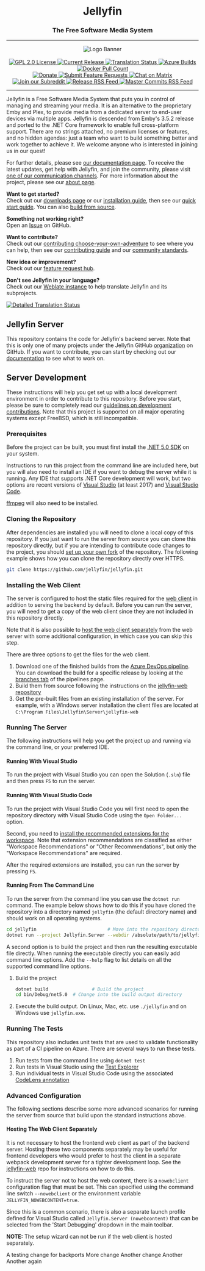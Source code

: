 <h1 align="center">Jellyfin</h1>
<h3 align="center">The Free Software Media System</h3>

---

<p align="center">
<img alt="Logo Banner" src="https://raw.githubusercontent.com/jellyfin/jellyfin-ux/master/branding/SVG/banner-logo-solid.svg?sanitize=true"/>
<br/>
<br/>
<a href="https://github.com/jellyfin/jellyfin">
<img alt="GPL 2.0 License" src="https://img.shields.io/github/license/jellyfin/jellyfin.svg"/>
</a>
<a href="https://github.com/jellyfin/jellyfin/releases">
<img alt="Current Release" src="https://img.shields.io/github/release/jellyfin/jellyfin.svg"/>
</a>
<a href="https://translate.jellyfin.org/projects/jellyfin/jellyfin-core/?utm_source=widget">
<img alt="Translation Status" src="https://translate.jellyfin.org/widgets/jellyfin/-/jellyfin-core/svg-badge.svg"/>
</a>
<a href="https://dev.azure.com/jellyfin-project/jellyfin/_build?definitionId=29">
<img alt="Azure Builds" src="https://dev.azure.com/jellyfin-project/jellyfin/_apis/build/status/Jellyfin%20Server"/>
</a>
<a href="https://hub.docker.com/r/jellyfin/jellyfin">
<img alt="Docker Pull Count" src="https://img.shields.io/docker/pulls/jellyfin/jellyfin.svg"/>
</a>
</br>
<a href="https://opencollective.com/jellyfin">
<img alt="Donate" src="https://img.shields.io/opencollective/all/jellyfin.svg?label=backers"/>
</a>
<a href="https://features.jellyfin.org">
<img alt="Submit Feature Requests" src="https://img.shields.io/badge/fider-vote%20on%20features-success.svg"/>
</a>
<a href="https://matrix.to/#/+jellyfin:matrix.org">
<img alt="Chat on Matrix" src="https://img.shields.io/matrix/jellyfin:matrix.org.svg?logo=matrix"/>
</a>
<a href="https://www.reddit.com/r/jellyfin">
<img alt="Join our Subreddit" src="https://img.shields.io/badge/reddit-r%2Fjellyfin-%23FF5700.svg"/>
</a>
<a href="https://github.com/jellyfin/jellyfin/releases.atom">
<img alt="Release RSS Feed"" src="https://img.shields.io/badge/rss-releases-ffa500?logo=rss" />
</a>
<a href="https://github.com/jellyfin/jellyfin/commits/master.atom">
<img alt="Master Commits RSS Feed"" src="https://img.shields.io/badge/rss-commits-ffa500?logo=rss" />
</a>
</p>

---

Jellyfin is a Free Software Media System that puts you in control of managing and streaming your media. It is an alternative to the proprietary Emby and Plex, to provide media from a dedicated server to end-user devices via multiple apps. Jellyfin is descended from Emby's 3.5.2 release and ported to the .NET Core framework to enable full cross-platform support. There are no strings attached, no premium licenses or features, and no hidden agendas: just a team who want to build something better and work together to achieve it. We welcome anyone who is interested in joining us in our quest!

For further details, please see [our documentation page](https://docs.jellyfin.org/). To receive the latest updates, get help with Jellyfin, and join the community, please visit [one of our communication channels](https://docs.jellyfin.org/general/getting-help.html). For more information about the project, please see our [about page](https://docs.jellyfin.org/general/about.html).

<strong>Want to get started?</strong><br/>
Check out our <a href="https://jellyfin.org/downloads">downloads page</a> or our <a href="https://docs.jellyfin.org/general/administration/installing.html">installation guide</a>, then see our <a href="https://docs.jellyfin.org/general/quick-start.html">quick start guide</a>. You can also <a href="https://docs.jellyfin.org/general/administration/building.html">build from source</a>.<br/>

<strong>Something not working right?</strong><br/>
Open an <a href="https://docs.jellyfin.org/general/contributing/issues.html">Issue</a> on GitHub.<br/>

<strong>Want to contribute?</strong><br/>
Check out our <a href="https://jellyfin.org/contribute">contributing choose-your-own-adventure</a> to see where you can help, then see our <a href="https://docs.jellyfin.org/general/contributing/index.html">contributing guide</a> and our <a href="https://jellyfin.org/docs/general/community-standards">community standards</a>.<br/>

<strong>New idea or improvement?</strong><br/>
Check out our <a href="https://features.jellyfin.org/?view=most-wanted">feature request hub</a>.<br/>

<strong>Don't see Jellyfin in your language?</strong><br/>
Check out our <a href="https://translate.jellyfin.org">Weblate instance</a> to help translate Jellyfin and its subprojects.<br/>

<a href="https://translate.jellyfin.org/engage/jellyfin/?utm_source=widget">
<img src="https://translate.jellyfin.org/widgets/jellyfin/-/jellyfin-web/multi-auto.svg" alt="Detailed Translation Status"/>
</a>

## Jellyfin Server

This repository contains the code for Jellyfin's backend server. Note that this is only one of many projects under the Jellyfin GitHub [organization](https://github.com/jellyfin/) on GitHub. If you want to contribute, you can start by checking out our [documentation](https://jellyfin.org/docs/general/contributing/index.html) to see what to work on.

## Server Development

These instructions will help you get set up with a local development environment in order to contribute to this repository. Before you start, please be sure to completely read our [guidelines on development contributions](https://jellyfin.org/docs/general/contributing/development.html). Note that this project is supported on all major operating systems except FreeBSD, which is still incompatible.

### Prerequisites

Before the project can be built, you must first install the [.NET 5.0 SDK](https://dotnet.microsoft.com/download) on your system.

Instructions to run this project from the command line are included here, but you will also need to install an IDE if you want to debug the server while it is running. Any IDE that supports .NET Core development will work, but two options are recent versions of [Visual Studio](https://visualstudio.microsoft.com/downloads/) (at least 2017) and [Visual Studio Code](https://code.visualstudio.com/Download).

[ffmpeg](https://github.com/jellyfin/jellyfin-ffmpeg) will also need to be installed.

### Cloning the Repository

After dependencies are installed you will need to clone a local copy of this repository. If you just want to run the server from source you can clone this repository directly, but if you are intending to contribute code changes to the project, you should [set up your own fork](https://jellyfin.org/docs/general/contributing/development.html#set-up-your-copy-of-the-repo) of the repository. The following example shows how you can clone the repository directly over HTTPS.

```bash
git clone https://github.com/jellyfin/jellyfin.git
```

### Installing the Web Client

The server is configured to host the static files required for the [web client](https://github.com/jellyfin/jellyfin-web) in addition to serving the backend by default. Before you can run the server, you will need to get a copy of the web client since they are not included in this repository directly.

Note that it is also possible to [host the web client separately](#hosting-the-web-client-separately) from the web server with some additional configuration, in which case you can skip this step.

There are three options to get the files for the web client.

1. Download one of the finished builds from the [Azure DevOps pipeline](https://dev.azure.com/jellyfin-project/jellyfin/_build?definitionId=27). You can download the build for a specific release by looking at the [branches tab](https://dev.azure.com/jellyfin-project/jellyfin/_build?definitionId=27&_a=summary&repositoryFilter=6&view=branches) of the pipelines page.
2. Build them from source following the instructions on the [jellyfin-web repository](https://github.com/jellyfin/jellyfin-web)
3. Get the pre-built files from an existing installation of the server. For example, with a Windows server installation the client files are located at `C:\Program Files\Jellyfin\Server\jellyfin-web`

### Running The Server

The following instructions will help you get the project up and running via the command line, or your preferred IDE.

#### Running With Visual Studio

To run the project with Visual Studio you can open the Solution (`.sln`) file and then press `F5` to run the server.

#### Running With Visual Studio Code

To run the project with Visual Studio Code you will first need to open the repository directory with Visual Studio Code using the `Open Folder...` option.

Second, you need to [install the recommended extensions for the workspace](https://code.visualstudio.com/docs/editor/extension-gallery#_recommended-extensions). Note that extension recommendations are classified as either "Workspace Recommendations" or "Other Recommendations", but only the "Workspace Recommendations" are required.

After the required extensions are installed, you can run the server by pressing `F5`.

#### Running From The Command Line

To run the server from the command line you can use the `dotnet run` command. The example below shows how to do this if you have cloned the repository into a directory named `jellyfin` (the default directory name) and should work on all operating systems.

```bash
cd jellyfin                          # Move into the repository directory
dotnet run --project Jellyfin.Server --webdir /absolute/path/to/jellyfin-web/dist # Run the server startup project
```

A second option is to build the project and then run the resulting executable file directly. When running the executable directly you can easily add command line options. Add the `--help` flag to list details on all the supported command line options.

1. Build the project

    ```bash
    dotnet build                # Build the project
    cd bin/Debug/net5.0  # Change into the build output directory
    ```

2. Execute the build output. On Linux, Mac, etc. use `./jellyfin` and on Windows use `jellyfin.exe`.

### Running The Tests

This repository also includes unit tests that are used to validate functionality as part of a CI pipeline on Azure. There are several ways to run these tests.

1. Run tests from the command line using `dotnet test`
2. Run tests in Visual Studio using the [Test Explorer](https://docs.microsoft.com/en-us/visualstudio/test/run-unit-tests-with-test-explorer)
3. Run individual tests in Visual Studio Code using the associated [CodeLens annotation](https://github.com/OmniSharp/omnisharp-vscode/wiki/How-to-run-and-debug-unit-tests)

### Advanced Configuration

The following sections describe some more advanced scenarios for running the server from source that build upon the standard instructions above.

#### Hosting The Web Client Separately

It is not necessary to host the frontend web client as part of the backend server. Hosting these two components separately may be useful for frontend developers who would prefer to host the client in a separate webpack development server for a tighter development loop. See the [jellyfin-web](https://github.com/jellyfin/jellyfin-web#getting-started) repo for instructions on how to do this.

To instruct the server not to host the web content, there is a `nowebclient` configuration flag that must be set. This can specified using the command line
switch `--nowebclient` or the environment variable `JELLYFIN_NOWEBCONTENT=true`.

Since this is a common scenario, there is also a separate launch profile defined for Visual Studio called `Jellyfin.Server (nowebcontent)` that can be selected from the 'Start Debugging' dropdown in the main toolbar.

**NOTE:** The setup wizard can not be run if the web client is hosted separately.

A testing change for backports
More change
Another change
Another
Another again
